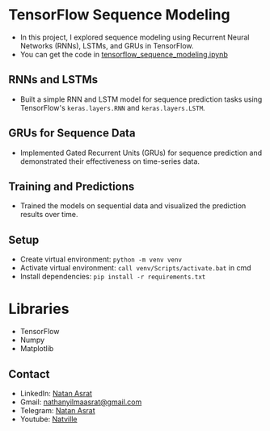 # TensorFlow Sequence Modeling
- In this project, I explored sequence modeling using Recurrent Neural Networks (RNNs), LSTMs, and GRUs in TensorFlow.
- You can get the code in [tensorflow_sequence_modeling.ipynb](./tensorflow_sequence_modeling.ipynb)

## RNNs and LSTMs
- Built a simple RNN and LSTM model for sequence prediction tasks using TensorFlow's `keras.layers.RNN` and `keras.layers.LSTM`.


## GRUs for Sequence Data
- Implemented Gated Recurrent Units (GRUs) for sequence prediction and demonstrated their effectiveness on time-series data.


## Training and Predictions
- Trained the models on sequential data and visualized the prediction results over time.


## Setup
- Create virtual environment: `python -m venv venv`
- Activate virtual environment: `call venv/Scripts/activate.bat` in cmd
- Install dependencies: `pip install -r requirements.txt`

# Libraries
- TensorFlow
- Numpy
- Matplotlib

## Contact
- LinkedIn: [Natan Asrat](https://linkedin.com/in/natan-asrat)
- Gmail: nathanyilmaasrat@gmail.com
- Telegram: [Natan Asrat](https://t.me/fail_your_way_to_success)
- Youtube: [Natville](https://www.youtube.com/@natvilletutor)
